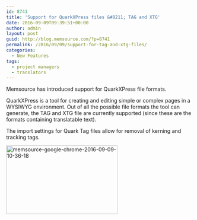 ```yaml
---
id: 8741
title: 'Support for QuarkXPress files &#8211; TAG and XTG'
date: 2016-09-09T09:39:51+00:00
author: admin
layout: post
guid: http://blog.memsource.com/?p=8741
permalink: /2016/09/09/support-for-tag-and-xtg-files/
categories:
  - New Features
tags:
  - project managers
  - translators
---
```

Memsource has introduced support for QuarkXPress file formats.

QuarkXPress is a tool for creating and editing simple or complex pages in a WYSIWYG environment. Out of all the possible file formats the tool can generate, the TAG and XTG file are currently supported (since these are the formats containing translatable text).

The import settings for Quark Tag files allow for removal of kerning and tracking tags.

[<img class="alignnone size-medium wp-image-8744" src="/wp-content/uploads/2016/09/Memsource-Google-Chrome-2016-09-09-10.36.18-300x185.png" alt="memsource-google-chrome-2016-09-09-10-36-18" width="300" height="185" data-id="8744" />](/wp-content/uploads/2016/09/Memsource-Google-Chrome-2016-09-09-10.36.18.png)